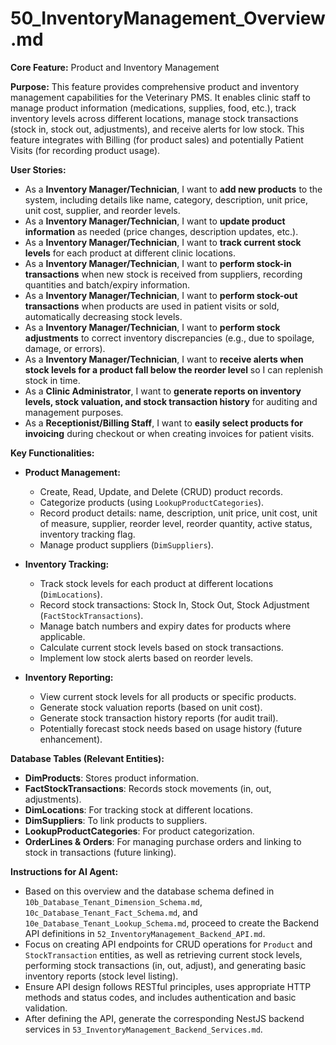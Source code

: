 # 50_InventoryManagement_Overview.md

**Core Feature:** Product and Inventory Management

**Purpose:** This feature provides comprehensive product and inventory management capabilities for the Veterinary PMS. It enables clinic staff to manage product information (medications, supplies, food, etc.), track inventory levels across different locations, manage stock transactions (stock in, stock out, adjustments), and receive alerts for low stock.  This feature integrates with Billing (for product sales) and potentially Patient Visits (for recording product usage).

**User Stories:**

*   As a **Inventory Manager/Technician**, I want to **add new products** to the system, including details like name, category, description, unit price, unit cost, supplier, and reorder levels.
*   As a **Inventory Manager/Technician**, I want to **update product information** as needed (price changes, description updates, etc.).
*   As a **Inventory Manager/Technician**, I want to **track current stock levels** for each product at different clinic locations.
*   As a **Inventory Manager/Technician**, I want to **perform stock-in transactions** when new stock is received from suppliers, recording quantities and batch/expiry information.
*   As a **Inventory Manager/Technician**, I want to **perform stock-out transactions** when products are used in patient visits or sold, automatically decreasing stock levels.
*   As a **Inventory Manager/Technician**, I want to **perform stock adjustments** to correct inventory discrepancies (e.g., due to spoilage, damage, or errors).
*   As a **Inventory Manager/Technician**, I want to **receive alerts when stock levels for a product fall below the reorder level** so I can replenish stock in time.
*   As a **Clinic Administrator**, I want to **generate reports on inventory levels, stock valuation, and stock transaction history** for auditing and management purposes.
*   As a **Receptionist/Billing Staff**, I want to **easily select products for invoicing** during checkout or when creating invoices for patient visits.

**Key Functionalities:**

*   **Product Management:**
    *   Create, Read, Update, and Delete (CRUD) product records.
    *   Categorize products (using `LookupProductCategories`).
    *   Record product details: name, description, unit price, unit cost, unit of measure, supplier, reorder level, reorder quantity, active status, inventory tracking flag.
    *   Manage product suppliers (`DimSuppliers`).

*   **Inventory Tracking:**
    *   Track stock levels for each product at different locations (`DimLocations`).
    *   Record stock transactions: Stock In, Stock Out, Stock Adjustment (`FactStockTransactions`).
    *   Manage batch numbers and expiry dates for products where applicable.
    *   Calculate current stock levels based on stock transactions.
    *   Implement low stock alerts based on reorder levels.

*   **Inventory Reporting:**
    *   View current stock levels for all products or specific products.
    *   Generate stock valuation reports (based on unit cost).
    *   Generate stock transaction history reports (for audit trail).
    *   Potentially forecast stock needs based on usage history (future enhancement).

**Database Tables (Relevant Entities):**

*   **DimProducts**: Stores product information.
*   **FactStockTransactions**: Records stock movements (in, out, adjustments).
*   **DimLocations**:  For tracking stock at different locations.
*   **DimSuppliers**: To link products to suppliers.
*   **LookupProductCategories**: For product categorization.
*   **OrderLines & Orders**:  For managing purchase orders and linking to stock in transactions (future linking).

**Instructions for AI Agent:**

*   Based on this overview and the database schema defined in `10b_Database_Tenant_Dimension_Schema.md`, `10c_Database_Tenant_Fact_Schema.md`, and `10e_Database_Tenant_Lookup_Schema.md`, proceed to create the Backend API definitions in `52_InventoryManagement_Backend_API.md`.
*   Focus on creating API endpoints for CRUD operations for `Product` and `StockTransaction` entities, as well as retrieving current stock levels, performing stock transactions (in, out, adjust), and generating basic inventory reports (stock level listing).
*   Ensure API design follows RESTful principles, uses appropriate HTTP methods and status codes, and includes authentication and basic validation.
*   After defining the API, generate the corresponding NestJS backend services in `53_InventoryManagement_Backend_Services.md`.